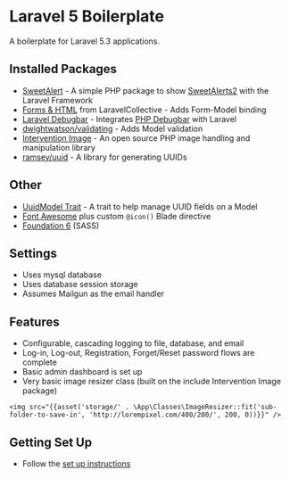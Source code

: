# Laravel 5 Boilerplate
A boilerplate for Laravel 5.3 applications.

## Installed Packages
  * [SweetAlert](https://github.com/uxweb/sweet-alert) - A simple PHP package to show [SweetAlerts2](https://limonte.github.io/sweetalert2/) with the Laravel Framework
  * [Forms & HTML](https://laravelcollective.com/docs/5.3/html) from LaravelCollective - Adds Form-Model binding
  * [Laravel Debugbar](https://github.com/barryvdh/laravel-debugbar) - Integrates [PHP Debugbar](http://phpdebugbar.com/) with Laravel
  * [dwightwatson/validating](https://github.com/dwightwatson/validating) - Adds Model validation
  * [Intervention Image](http://image.intervention.io/) - An open source PHP image handling and manipulation library
  * [ramsey/uuid](https://github.com/ramsey/uuid) - A library for generating UUIDs

## Other
  * [UuidModel Trait](http://humaan.com/using-uuids-with-eloquent-in-laravel/) - A trait to help manage UUID fields on a Model
  * [Font Awesome](http://fontawesome.io/) plus custom `@icon()` Blade directive
  * [Foundation 6](http://foundation.zurb.com/sites/docs/) (SASS)

## Settings
  * Uses mysql database
  * Uses database session storage
  * Assumes Mailgun as the email handler

## Features
  * Configurable, cascading logging to file, database, and email
  * Log-in, Log-out, Registration, Forget/Reset password flows are complete
  * Basic admin dashboard is set up
  * Very basic image resizer class (built on the include Intervention Image package)
```
<img src="{{asset('storage/' . \App\Classes\ImageResizer::fit('sub-folder-to-save-in', 'http://lorempixel.com/400/200/', 200, 0))}}" />
```

## Getting Set Up
  *  Follow the [set up instructions](https://github.com/boromake/laravel-5-boilerplate/wiki/Getting-Set-Up)
